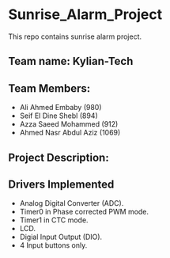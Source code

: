 # Sunrise_Alarm_Project
 This repo contains sunrise alarm project.

## Team name: Kylian-Tech

## Team Members:

* Ali Ahmed Embaby (980)
* Seif El Dine Shebl (894)
* Azza Saeed Mohammed (912)
* Ahmed Nasr Abdul Aziz (1069)

## Project Description:


## Drivers Implemented
* Analog Digital Converter (ADC).
* Timer0 in Phase corrected PWM mode.
* Timer1 in CTC mode.
* LCD.
* Digial Input Output (DIO).
* 4 Input buttons only.